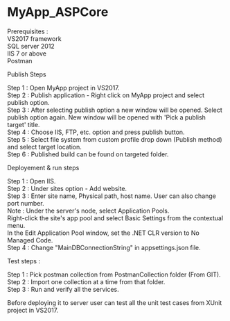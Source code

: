 # MyApp_ASPCore

Prerequisites :  
VS2017 framework  
SQL server 2012  
IIS 7 or above  
Postman

Publish Steps

Step 1 : Open MyApp project in VS2017.  
Step 2 : Publish application - Right click on MyApp project and select publish option.  
Step 3 : After selecting publish option a new window will be opened. Select publish option again. New window will be opened with 'Pick a publish target' title.  
Step 4 : Choose IIS, FTP, etc. option and press publish button.  
Step 5 : Select file system from custom profile drop down (Publish method) and select target location.  
Step 6 : Published build can be found on targeted folder.

Deployement & run steps

Step 1 : Open IIS.  
Step 2 : Under sites option - Add website.  
Step 3 : Enter site name, Physical path, host name. User can also change port number.  
Note : Under the server's node, select Application Pools.  
Right-click the site's app pool and select Basic Settings from the contextual menu.  
In the Edit Application Pool window, set the .NET CLR version to No Managed Code.  
Step 4 : Change "MainDBConnectionString" in appsettings.json file.

Test steps : 

Step 1 : Pick postman collection from PostmanCollection folder (From GIT).  
Step 2 : Import one collection at a time from that folder.  
Step 3 : Run and verify all the services.  

Before deploying it to server user can test all the unit test cases from XUnit project in VS2017.
